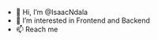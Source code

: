 - 👋 Hi, I’m @IsaacNdala
- 👀 I’m interested in Frontend and Backend
- 📫 Reach me

<!---
IsaacNdala/IsaacNdala is a ✨ special ✨ repository because its `README.md` (this file) appears on your GitHub profile.
You can click the Preview link to take a look at your changes.
--->
